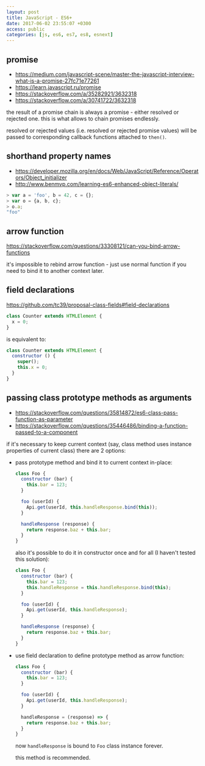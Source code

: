 ```yaml
---
layout: post
title: JavaScript - ES6+
date: 2017-06-02 23:55:07 +0300
access: public
categories: [js, es6, es7, es8, esnext]
---
```


<!-- more -->

## promise

- <https://medium.com/javascript-scene/master-the-javascript-interview-what-is-a-promise-27fc71e77261>
- <https://learn.javascript.ru/promise>
- <https://stackoverflow.com/a/35282921/3632318>
- <https://stackoverflow.com/a/30741722/3632318>

the result of a promise chain is always a promise - either resolved or
rejected one. this is what allows to chain promises endlessly.

resolved or rejected values (i.e. resolved or rejected promise values) will be
passed to corresponding callback functions attached to `then()`.

## shorthand property names

- <https://developer.mozilla.org/en/docs/Web/JavaScript/Reference/Operators/Object_initializer>
- <http://www.benmvp.com/learning-es6-enhanced-object-literals/>

```javascript
> var a = 'foo', b = 42, c = {};
> var o = {a, b, c};
> o.a;
"foo"
```

## arrow function

<https://stackoverflow.com/questions/33308121/can-you-bind-arrow-functions>

it's impossible to rebind arrow function - just use normal function if
you need to bind it to another context later.

## field declarations

<https://github.com/tc39/proposal-class-fields#field-declarations>

```javascript
class Counter extends HTMLElement {
  x = 0;
}
```

is equivalent to:

```javascript
class Counter extends HTMLElement {
  constructor () {
    super();
    this.x = 0;
  }
}
```

## passing class prototype methods as arguments

- <https://stackoverflow.com/questions/35814872/es6-class-pass-function-as-parameter>
- <https://stackoverflow.com/questions/35446486/binding-a-function-passed-to-a-component>

if it's necessary to keep current context (say, class method uses
instance properties of current class) there are 2 options:

- pass prototype method and bind it to current context in-place:

  ```javascript
  class Foo {
    constructor (bar) {
      this.bar = 123;
    }

    foo (userId) {
      Api.get(userId, this.handleResponse.bind(this));
    }

    handleResponse (response) {
      return response.baz + this.bar;
    }
  }
  ```

  also it's possible to do it in constructor once and for all
  (I haven't tested this solution):

  ```javascript
  class Foo {
    constructor (bar) {
      this.bar = 123;
      this.handleResponse = this.handleResponse.bind(this);
    }

    foo (userId) {
      Api.get(userId, this.handleResponse);
    }

    handleResponse (response) {
      return response.baz + this.bar;
    }
  }
  ```

- use field declaration to define prototype method as arrow function:

  ```javascript
  class Foo {
    constructor (bar) {
      this.bar = 123;
    }

    foo (userId) {
      Api.get(userId, this.handleResponse);
    }

    handleResponse = (response) => {
      return response.baz + this.bar;
    }
  }
  ```

  now `handleResponse` is bound to `Foo` class instance forever.

  this method is recommended.
